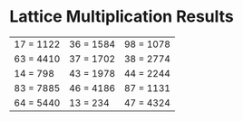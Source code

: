 # Lattice Multiplication Results

|   |   |   |
|---|---|---|
| 17 = 1122 | 36 = 1584 | 98 = 1078 |
| 63 = 4410 | 37 = 1702 | 38 = 2774 |
| 14 = 798 | 43 = 1978 | 44 = 2244 |
| 83 = 7885 | 46 = 4186 | 87 = 1131 |
| 64 = 5440 | 13 = 234 | 47 = 4324 |
